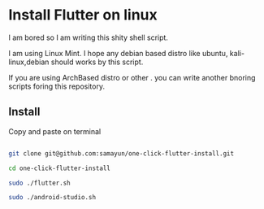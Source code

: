 # Install Flutter on linux

I am bored so I am writing this shity shell script.

I am using Linux Mint.
I hope any debian based distro like ubuntu, kali-linux,debian should works by this script.

If you are using ArchBased distro or other . you can write another bnoring scripts foring this repository.

## Install

Copy and paste on terminal

```bash

git clone git@github.com:samayun/one-click-flutter-install.git

cd one-click-flutter-install

sudo ./flutter.sh

sudo ./android-studio.sh

```
